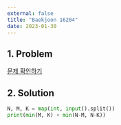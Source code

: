 ```yaml
---
external: false
title: "Baekjoon 16204"
date: 2023-01-30
---
```


## 1. Problem

[문제 확인하기](https://www.acmicpc.net/problem/16204)

## 2. Solution

```python
N, M, K = map(int, input().split())
print(min(M, K) + min(N-M, N-K))
```
